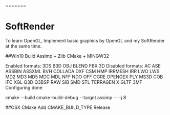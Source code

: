 =======
# SoftRender
To learn OpenGL, Implement basic graphics by OpenGL and my SoftRender at the same time.

##Win10
Build Assimp + Zlib
CMake + MINGW32

Enabled formats: 3DS B3D OBJ BLEND FBX 3D
Disabled formats: AC ASE ASSBIN ASSXML BVH COLLADA DXF CSM HMP IRRMESH IRR LWO LWS MD2 MD3 MD5 MDC MDL NFF NDO OFF OGRE OPENGEX PLY MS3D COB IFC XGL Q3D Q3BSP RAW SIB SMD STL TERRAGEN X GLTF 3MF
Configuring done

cmake --build cmake-build-debug --target assimp -- -j 8

##OSX
CMake
Add CMAKE_BUILD_TYPE  Release

